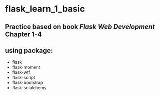 # flask_learn_1_basic
## Practice based on book **_Flask Web Development_** Chapter 1-4
## using package:
* flask
* flask-moment
* flask-wtf
* flask-script
* flask-bootstrap
* flask-sqlalchemy